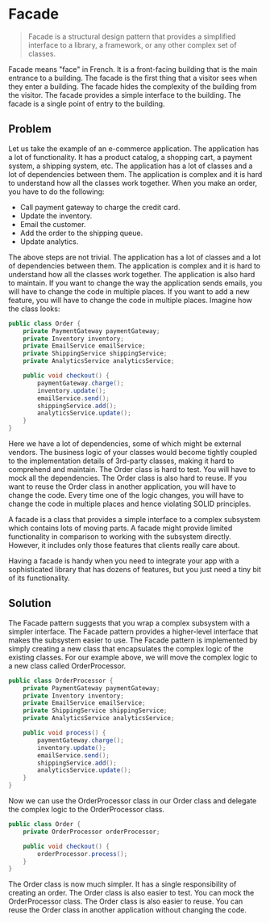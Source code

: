 # Facade

> Facade is a structural design pattern that provides a simplified interface to a library, a framework, or any other complex set of classes.

Facade means "face" in French. It is a front-facing building that is the main entrance to a building. The facade is the first thing that a visitor sees when they enter a building. The facade hides the complexity of the building from the visitor. The facade provides a simple interface to the building. The facade is a single point of entry to the building.

## Problem

Let us take the example of an e-commerce application. The application has a lot of functionality. It has a product catalog, a shopping cart, a payment system, a shipping system, etc. The application has a lot of classes and a lot of dependencies between them. The application is complex and it is hard to understand how all the classes work together. When you make an order, you have to do the following:
* Call payment gateway to charge the credit card.
* Update the inventory.
* Email the customer.
* Add the order to the shipping queue.
* Update analytics.

The above steps are not trivial. The application has a lot of classes and a lot of dependencies between them. The application is complex and it is hard to understand how all the classes work together. The application is also hard to maintain. If you want to change the way the application sends emails, you will have to change the code in multiple places. If you want to add a new feature, you will have to change the code in multiple places. Imagine how the class looks:

```java
public class Order {
    private PaymentGateway paymentGateway;
    private Inventory inventory;
    private EmailService emailService;
    private ShippingService shippingService;
    private AnalyticsService analyticsService;

    public void checkout() {
        paymentGateway.charge();
        inventory.update();
        emailService.send();
        shippingService.add();
        analyticsService.update();
    }
}
```

Here we have a lot of dependencies, some of which might be external vendors.
The business logic of your classes would become tightly coupled to the implementation details of 3rd-party classes, making it hard to comprehend and maintain. The Order class is hard to test. You will have to mock all the dependencies. The Order class is also hard to reuse. If you want to reuse the Order class in another application, you will have to change the code. Every time one of the logic changes, you will have to change the code in multiple places and hence violating SOLID principles.

A facade is a class that provides a simple interface to a complex subsystem which contains lots of moving parts. A facade might provide limited functionality in comparison to working with the subsystem directly. However, it includes only those features that clients really care about.

Having a facade is handy when you need to integrate your app with a sophisticated library that has dozens of features, but you just need a tiny bit of its functionality.

## Solution

The Facade pattern suggests that you wrap a complex subsystem with a simpler interface. The Facade pattern provides a higher-level interface that makes the subsystem easier to use. The Facade pattern is implemented by simply creating a new class that encapsulates the complex logic of the existing classes. For our example above, we will move the complex logic to a new class called OrderProcessor.

```java
public class OrderProcessor {
    private PaymentGateway paymentGateway;
    private Inventory inventory;
    private EmailService emailService;
    private ShippingService shippingService;
    private AnalyticsService analyticsService;

    public void process() {
        paymentGateway.charge();
        inventory.update();
        emailService.send();
        shippingService.add();
        analyticsService.update();
    }
}
```

Now we can use the OrderProcessor class in our Order class and delegate the complex logic to the OrderProcessor class.

```java
public class Order {
    private OrderProcessor orderProcessor;

    public void checkout() {
        orderProcessor.process();
    }
}
```
The Order class is now much simpler. It has a single responsibility of creating an order. The Order class is also easier to test. You can mock the OrderProcessor class. The Order class is also easier to reuse. You can reuse the Order class in another application without changing the code.